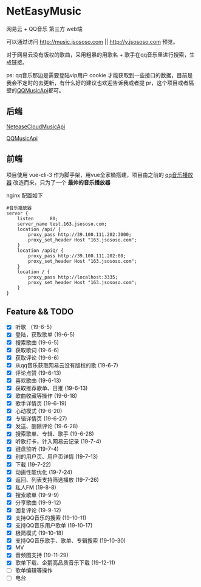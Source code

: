 # NetEasyMusic
网易云 + QQ音乐 第三方 web端

可以通过访问 http://music.jsososo.com || http://y.jsososo.com 预览。

对于网易云没有版权的歌曲，采用粗暴的用歌名 + 歌手在qq音乐里进行搜索，生成链接。

ps: qq音乐那边是需要登陆vip用户 cookie 才能获取到一些接口的数据，目前是我会不定时的去更新，有什么好的建议也欢迎告诉我或者提 pr，这个项目或者隔壁的[QQMusicApi](https://github.com/jsososo/QQMusicApi)都可。

## 后端

[NeteaseCloudMusicApi](https://github.com/Binaryify/NeteaseCloudMusicApi)

[QQMusicApi](https://github.com/jsososo/QQMusicApi)


## 前端

项目使用 vue-cli-3 作为脚手架，用vue全家桶搭建，项目由之前的 [qq音乐播放器](https://github.com/jsososo/music-player) 改造而来，只为了一个 **最帅的音乐播放器**

nginx 配置如下
```
#音乐播放器
server {
    listen      80;
    server_name test.163.jsososo.com;
    location /api/ {
        proxy_pass http://39.100.111.202:3000;
        proxy_set_header Host "163.jsososo.com";
    }
    location /apiQ/ {
        proxy_pass http://39.100.111.202:80;
        proxy_set_header Host "163.jsososo.com";
    }
    location / {
        proxy_pass http://localhost:3335;
        proxy_set_header Host "163.jsososo.com";
    }
}
```

## Feature && TODO
- [x] 听歌 （19-6-5）
- [x] 登陆，获取歌单 (19-6-5)
- [x] 搜索歌曲 (19-6-5)
- [x] 获取歌词 (19-6-6)
- [x] 获取评论 (19-6-6)
- [x] 从qq音乐获取网易云没有版权的歌 (19-6-7)
- [x] 评论点赞 (19-6-13)
- [x] 喜欢歌曲 (19-6-13)
- [x] 获取推荐歌单、日推 (19-6-13)
- [x] 歌曲收藏等操作 (19-6-18)
- [x] 歌手详情页 (19-6-19)
- [x] 心动模式 (19-6-20)
- [x] 专辑详情页 (19-6-27)
- [x] 发送、删除评论 (19-6-28)
- [x] 搜索歌单、专辑、歌手 (19-6-28)
- [x] 听歌打卡，计入网易云记录 (19-7-4)
- [x] 键盘监听 (19-7-4)
- [x] 别的用户页、用户页详情 (19-7-13)
- [x] 下载 (19-7-22)
- [x] 动画性能优化 (19-7-24)
- [x] 返回、列表支持筛选播放 (19-7-26)
- [x] 私人FM (19-8-8)
- [x] 搜索歌单 (19-9-9)
- [x] 分享歌曲 (19-9-12)
- [x] 回复评论 (19-9-12)
- [x] 支持QQ音乐的搜索 (19-10-11)
- [x] 支持QQ音乐用户歌单 (19-10-17)
- [x] 极简模式 (19-10-18)
- [x] 支持QQ音乐歌手、歌单、专辑搜索 (19-10-30)
- [x] MV
- [x] 音频图支持 (19-11-29)
- [x] 歌单下载、企鹅高品质音乐下载 (19-12-11)
- [ ] 歌单编辑等操作
- [ ] 电台
